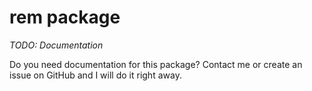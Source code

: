 # rem package

*TODO: Documentation*

Do you need documentation for this package? Contact me or create an issue on GitHub and I will do it right away. 

